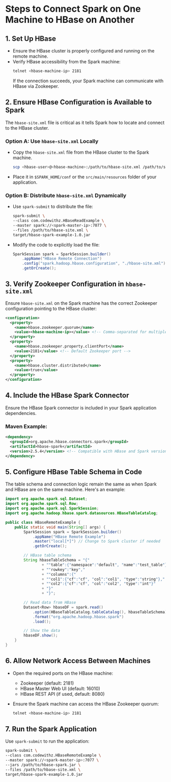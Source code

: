 
# Steps to Connect Spark on One Machine to HBase on Another

## 1. Set Up HBase
- Ensure the HBase cluster is properly configured and running on the remote machine.
- Verify HBase accessibility from the Spark machine:
  ```bash
  telnet <hbase-machine-ip> 2181
  ```
  If the connection succeeds, your Spark machine can communicate with HBase via Zookeeper.

## 2. Ensure HBase Configuration is Available to Spark
The `hbase-site.xml` file is critical as it tells Spark how to locate and connect to the HBase cluster.

### Option A: Use `hbase-site.xml` Locally
- Copy the `hbase-site.xml` file from the HBase cluster to the Spark machine.
  ```bash
  scp <hbase-user>@<hbase-machine>:/path/to/hbase-site.xml /path/to/spark/conf/
  ```
- Place it in `$SPARK_HOME/conf` or the `src/main/resources` folder of your application.

### Option B: Distribute `hbase-site.xml` Dynamically
- Use `spark-submit` to distribute the file:
  ```bash
  spark-submit \
  --class com.codewithz.HBaseReadExample \
  --master spark://<spark-master-ip>:7077 \
  --files /path/to/hbase-site.xml \
  target/hbase-spark-example-1.0.jar
  ```
- Modify the code to explicitly load the file:
  ```java
  SparkSession spark = SparkSession.builder()
      .appName("HBase Remote Connection")
      .config("spark.hadoop.hbase.configuration", "./hbase-site.xml")
      .getOrCreate();
  ```

## 3. Verify Zookeeper Configuration in `hbase-site.xml`
Ensure `hbase-site.xml` on the Spark machine has the correct Zookeeper configuration pointing to the HBase cluster:

```xml
<configuration>
  <property>
    <name>hbase.zookeeper.quorum</name>
    <value><hbase-machine-ip></value> <!-- Comma-separated for multiple nodes -->
  </property>
  <property>
    <name>hbase.zookeeper.property.clientPort</name>
    <value>2181</value> <!-- Default Zookeeper port -->
  </property>
  <property>
    <name>hbase.cluster.distributed</name>
    <value>true</value>
  </property>
</configuration>
```

## 4. Include the HBase Spark Connector
Ensure the HBase Spark connector is included in your Spark application dependencies.

### Maven Example:
```xml
<dependency>
  <groupId>org.apache.hbase.connectors.spark</groupId>
  <artifactId>hbase-spark</artifactId>
  <version>2.5.4</version> <!-- Compatible with HBase and Spark versions -->
</dependency>
```

## 5. Configure HBase Table Schema in Code
The table schema and connection logic remain the same as when Spark and HBase are on the same machine. Here's an example:

```java
import org.apache.spark.sql.Dataset;
import org.apache.spark.sql.Row;
import org.apache.spark.sql.SparkSession;
import org.apache.hadoop.hbase.spark.datasources.HBaseTableCatalog;

public class HBaseRemoteExample {
    public static void main(String[] args) {
        SparkSession spark = SparkSession.builder()
            .appName("HBase Remote Example")
            .master("local[*]") // Change to Spark cluster if needed
            .getOrCreate();

        // HBase table schema
        String hbaseTableSchema = "{"
                + ""table":{"namespace":"default", "name":"test_table"},"
                + ""rowkey":"key","
                + ""columns":{"
                + ""col1":{"cf":"cf", "col":"col1", "type":"string"},"
                + ""col2":{"cf":"cf", "col":"col2", "type":"int"}"
                + "}"
                + "}";

        // Read data from HBase
        Dataset<Row> hbaseDF = spark.read()
            .option(HBaseTableCatalog.tableCatalog(), hbaseTableSchema)
            .format("org.apache.hadoop.hbase.spark")
            .load();

        // Show the data
        hbaseDF.show();
    }
}
```

## 6. Allow Network Access Between Machines
- Open the required ports on the HBase machine:
  - Zookeeper (default: 2181)
  - HBase Master Web UI (default: 16010)
  - HBase REST API (if used, default: 8080)

- Ensure the Spark machine can access the HBase Zookeeper quorum:
  ```bash
  telnet <hbase-machine-ip> 2181
  ```

## 7. Run the Spark Application
Use `spark-submit` to run the application:
```bash
spark-submit \
--class com.codewithz.HBaseRemoteExample \
--master spark://<spark-master-ip>:7077 \
--jars /path/to/hbase-spark.jar \
--files /path/to/hbase-site.xml \
target/hbase-spark-example-1.0.jar
```
